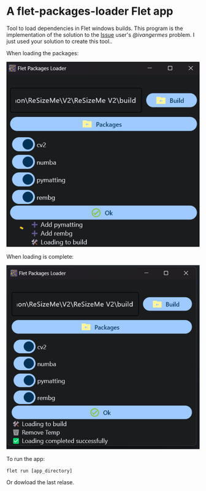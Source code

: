 # A flet-packages-loader Flet app

Tool to load dependencies in Flet windows builds.
This program is the implementation of the solution to the [Issue](https://github.com/flet-dev/flet/issues/2714) user's *@ivangermes* problem.
I just used your solution to create this tool..

When loading the packages:

![Image1](image.png)

When loading is complete:

![Image2](image2.png)


To run the app:

```
flet run [app_directory]
```

Or dowload the last relase.